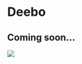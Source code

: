 # Deebo

## Coming soon...
![](https://pbs.twimg.com/profile_images/2332489365/80j9xjunv87p788je6zy.jpeg)
